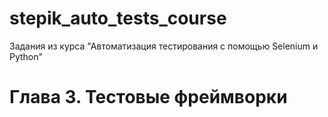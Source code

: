 # stepik_auto_tests_course
Задания из курса "Автоматизация тестирования с помощью Selenium и Python"

# Глава 3.  Тестовые фреймворки

